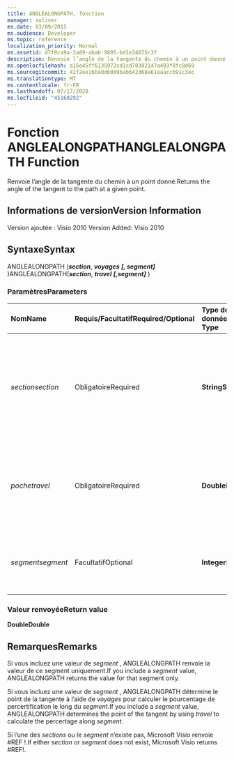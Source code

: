 ```yaml
---
title: ANGLEALONGPATH, fonction
manager: soliver
ms.date: 03/09/2015
ms.audience: Developer
ms.topic: reference
localization_priority: Normal
ms.assetid: d7f8ca9a-3a89-abab-9805-bd1e24075c3f
description: Renvoie l’angle de la tangente du chemin à un point donné.
ms.openlocfilehash: a15e45ff6135972cd1cd78382147a493f8fc8d69
ms.sourcegitcommit: 41f2ee16badd6009bab642d68a61eaaccb91c3ec
ms.translationtype: MT
ms.contentlocale: fr-FR
ms.lasthandoff: 07/17/2020
ms.locfileid: "45160292"
---
```

# <a name="anglealongpath-function"></a><span data-ttu-id="d48d6-103">Fonction ANGLEALONGPATH</span><span class="sxs-lookup"><span data-stu-id="d48d6-103">ANGLEALONGPATH Function</span></span>

<span data-ttu-id="d48d6-104">Renvoie l’angle de la tangente du chemin à un point donné.</span><span class="sxs-lookup"><span data-stu-id="d48d6-104">Returns the angle of the tangent to the path at a given point.</span></span>
  
## <a name="version-information"></a><span data-ttu-id="d48d6-105">Informations de version</span><span class="sxs-lookup"><span data-stu-id="d48d6-105">Version Information</span></span>

<span data-ttu-id="d48d6-106">Version ajoutée : Visio 2010
</span><span class="sxs-lookup"><span data-stu-id="d48d6-106">Version Added: Visio 2010</span></span> 
  
## <a name="syntax"></a><span data-ttu-id="d48d6-107">Syntaxe</span><span class="sxs-lookup"><span data-stu-id="d48d6-107">Syntax</span></span>

<span data-ttu-id="d48d6-108">ANGLEALONGPATH (***section***, ***voyages*** ***[, segment]*** )</span><span class="sxs-lookup"><span data-stu-id="d48d6-108">ANGLEALONGPATH(***section***, ***travel*** ***[,segment]*** )</span></span> 
  
### <a name="parameters"></a><span data-ttu-id="d48d6-109">Paramètres</span><span class="sxs-lookup"><span data-stu-id="d48d6-109">Parameters</span></span>

|<span data-ttu-id="d48d6-110">**Nom**</span><span class="sxs-lookup"><span data-stu-id="d48d6-110">**Name**</span></span>|<span data-ttu-id="d48d6-111">**Requis/Facultatif**</span><span class="sxs-lookup"><span data-stu-id="d48d6-111">**Required/Optional**</span></span>|<span data-ttu-id="d48d6-112">**Type de données**</span><span class="sxs-lookup"><span data-stu-id="d48d6-112">**Data Type**</span></span>|<span data-ttu-id="d48d6-113">**Description**</span><span class="sxs-lookup"><span data-stu-id="d48d6-113">**Description**</span></span>|
|:-----|:-----|:-----|:-----|
| <span data-ttu-id="d48d6-114">_section_</span><span class="sxs-lookup"><span data-stu-id="d48d6-114">_section_</span></span> <br/> |<span data-ttu-id="d48d6-115">Obligatoire</span><span class="sxs-lookup"><span data-stu-id="d48d6-115">Required</span></span>  <br/> |<span data-ttu-id="d48d6-116">**String**</span><span class="sxs-lookup"><span data-stu-id="d48d6-116">**String**</span></span> <br/> |<span data-ttu-id="d48d6-117">Section Geometry qui représente le chemin, spécifiée par une référence à sa cellule Path (par exemple Geometry1.Path).</span><span class="sxs-lookup"><span data-stu-id="d48d6-117">The Geometry section that represents the path, specified by a reference to its Path cell (for example, Geometry1.Path).</span></span>  <br/> |
| <span data-ttu-id="d48d6-118">_poche_</span><span class="sxs-lookup"><span data-stu-id="d48d6-118">_travel_</span></span> <br/> |<span data-ttu-id="d48d6-119">Obligatoire</span><span class="sxs-lookup"><span data-stu-id="d48d6-119">Required</span></span>  <br/> |<span data-ttu-id="d48d6-120">**Double**</span><span class="sxs-lookup"><span data-stu-id="d48d6-120">**Double**</span></span> <br/> |<span data-ttu-id="d48d6-121">Pourcentage le long du chemin du point de début au point de fin.</span><span class="sxs-lookup"><span data-stu-id="d48d6-121">The percentage along the path from begin point to end point.</span></span> <span data-ttu-id="d48d6-122">La valeur doit être comprise entre 0 et 1.</span><span class="sxs-lookup"><span data-stu-id="d48d6-122">Must be between 0 and 1.</span></span>  <br/> |
| <span data-ttu-id="d48d6-123">_segment_</span><span class="sxs-lookup"><span data-stu-id="d48d6-123">_segment_</span></span> <br/> |<span data-ttu-id="d48d6-124">Facultatif</span><span class="sxs-lookup"><span data-stu-id="d48d6-124">Optional</span></span>  <br/> |<span data-ttu-id="d48d6-125">**Integer**</span><span class="sxs-lookup"><span data-stu-id="d48d6-125">**Integer**</span></span> <br/> |<span data-ttu-id="d48d6-126">Segment de base 1 du chemin sur lequel calculer l’angle de la tangente.</span><span class="sxs-lookup"><span data-stu-id="d48d6-126">The 1-based segment of the path at which to calculate the tangent angle.</span></span>  <br/> |
   
### <a name="return-value"></a><span data-ttu-id="d48d6-127">Valeur renvoyée</span><span class="sxs-lookup"><span data-stu-id="d48d6-127">Return value</span></span>

 <span data-ttu-id="d48d6-128">**Double**</span><span class="sxs-lookup"><span data-stu-id="d48d6-128">**Double**</span></span>
  
## <a name="remarks"></a><span data-ttu-id="d48d6-129">Remarques</span><span class="sxs-lookup"><span data-stu-id="d48d6-129">Remarks</span></span>

<span data-ttu-id="d48d6-130">Si vous incluez une valeur de _segment_ , ANGLEALONGPATH renvoie la valeur de ce segment uniquement.</span><span class="sxs-lookup"><span data-stu-id="d48d6-130">If you include a  _segment_ value, ANGLEALONGPATH returns the value for that segment only.</span></span> 
  
<span data-ttu-id="d48d6-131">Si vous incluez une valeur de _segment_ , ANGLEALONGPATH détermine le point de la tangente à l’aide de _voyages_ pour calculer le pourcentage de percertification le long du _segment_.</span><span class="sxs-lookup"><span data-stu-id="d48d6-131">If you include a  _segment_ value, ANGLEALONGPATH determines the point of the tangent by using  _travel_ to calculate the percertage along  _segment_.</span></span>
  
<span data-ttu-id="d48d6-132">Si l’une des _sections_ ou le _segment_ n’existe pas, Microsoft Visio renvoie #REF !.</span><span class="sxs-lookup"><span data-stu-id="d48d6-132">If either  _section_ or  _segment_ does not exist, Microsoft Visio returns #REF!.</span></span> 
  

